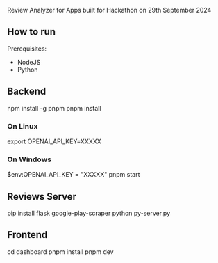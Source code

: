 Review Analyzer for Apps built for Hackathon on 29th September 2024

## How to run

Prerequisites:
- NodeJS
- Python


## Backend
npm install -g pnpm
pnpm install

### On Linux
export OPENAI_API_KEY=XXXXX

### On Windows
$env:OPENAI_API_KEY = "XXXXX"
pnpm start


## Reviews Server
pip install flask google-play-scraper
python py-server.py

## Frontend
cd dashboard
pnpm install
pnpm dev
